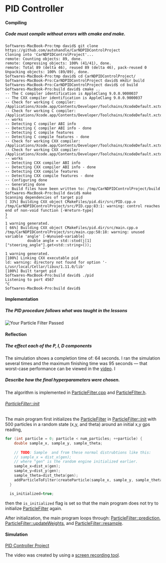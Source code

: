# PID Controller

#### Compiling
##### Code must compile without errors with cmake and make.

``` shell
Softwares-MacBook-Pro:tmp david$ git clone https://github.com/autohandle/CarNDPIDControlProject
Cloning into 'CarNDPIDControlProject'...
remote: Counting objects: 89, done.
remote: Compressing objects: 100% (41/41), done.
remote: Total 89 (delta 46), reused 89 (delta 46), pack-reused 0
Unpacking objects: 100% (89/89), done.
Softwares-MacBook-Pro:tmp david$ cd CarNDPIDControlProject/
Softwares-MacBook-Pro:CarNDPIDControlProject david$ mkdir build
Softwares-MacBook-Pro:CarNDPIDControlProject david$ cd build
Softwares-MacBook-Pro:build david$ cmake ..
-- The C compiler identification is AppleClang 9.0.0.9000037
-- The CXX compiler identification is AppleClang 9.0.0.9000037
-- Check for working C compiler: /Applications/Xcode.app/Contents/Developer/Toolchains/XcodeDefault.xctoolchain/usr/bin/cc
-- Check for working C compiler: /Applications/Xcode.app/Contents/Developer/Toolchains/XcodeDefault.xctoolchain/usr/bin/cc -- works
-- Detecting C compiler ABI info
-- Detecting C compiler ABI info - done
-- Detecting C compile features
-- Detecting C compile features - done
-- Check for working CXX compiler: /Applications/Xcode.app/Contents/Developer/Toolchains/XcodeDefault.xctoolchain/usr/bin/c++
-- Check for working CXX compiler: /Applications/Xcode.app/Contents/Developer/Toolchains/XcodeDefault.xctoolchain/usr/bin/c++ -- works
-- Detecting CXX compiler ABI info
-- Detecting CXX compiler ABI info - done
-- Detecting CXX compile features
-- Detecting CXX compile features - done
-- Configuring done
-- Generating done
-- Build files have been written to: /tmp/CarNDPIDControlProject/build
Softwares-MacBook-Pro:build david$ make
Scanning dependencies of target pid
[ 33%] Building CXX object CMakeFiles/pid.dir/src/PID.cpp.o
/tmp/CarNDPIDControlProject/src/PID.cpp:83:1: warning: control reaches end of non-void function [-Wreturn-type]
}
^
1 warning generated.
[ 66%] Building CXX object CMakeFiles/pid.dir/src/main.cpp.o
/tmp/CarNDPIDControlProject/src/main.cpp:58:18: warning: unused variable 'angle' [-Wunused-variable]
          double angle = std::stod(j[1]["steering_angle"].get<std::string>());
                 ^
1 warning generated.
[100%] Linking CXX executable pid
ld: warning: directory not found for option '-L/usr/local/Cellar/libuv/1.11.0/lib'
[100%] Built target pid
Softwares-MacBook-Pro:build david$ ./pid
Listening to port 4567
^C
Softwares-MacBook-Pro:build david$
```

#### Implementation
##### The PID procedure follows what was taught in the lessons

![Your Particle Filter Passed](./images/YourParticleFilterPassed.png)

#### Reflection
##### The effect each of the P, I, D components

The simulation shows a completion time of: 64 seconds. I ran the simulation several times and the maximum finishing time was 95 seconds — that worst-case performance can be viewed in the [video](https://s3.amazonaws.com/autohandle.com/video/CarNDKidnappedVehicleProject.mp4).
l
##### Describe how the final hyperparameters were chosen.


The algorithm is implemented in
[ParticleFilter.cpp](https://github.com/autohandle/CarNDKidnappedVehicleProject/blob/master/src/particle_filter.cpp) and [ParticleFIlter.h](https://github.com/autohandle/CarNDKidnappedVehicleProject/blob/master/src/particle_filter.h).

###### [ParticleFilter::init](https://github.com/autohandle/CarNDKidnappedVehicleProject/blob/24502292382ccf2178b8a5f79b45967ffa671ea8/src/particle_filter.cpp#L23-L49)

The main program first initializes the [ParticleFilter](https://github.com/autohandle/CarNDKidnappedVehicleProject/blob/master/src/particle_filter.cpp) in [ParticleFilter::init](https://github.com/autohandle/CarNDKidnappedVehicleProject/blob/24502292382ccf2178b8a5f79b45967ffa671ea8/src/particle_filter.cpp#L23-L49) with 500 particles in a random state (x,y, and theta) around an initial x,y gps reading,

``` C++
for (int particle = 0; particle < num_particles; ++particle) {
    double sample_x, sample_y, sample_theta;
    
    // TODO: Sample  and from these normal distrubtions like this:
    // sample_x = dist_x(gen);
    // where "gen" is the random engine initialized earlier.
    sample_x=dist_x(gen);
    sample_y=dist_y(gen);
    sample_theta=dist_theta(gen);
    addParticleToFilter(createParticle(sample_x, sample_y, sample_theta));
  }

  is_initialized=true;
```
then the `is_initialized` flag is set so that the main program does not try to initialize [ParticleFilter](https://github.com/autohandle/CarNDKidnappedVehicleProject/blob/master/src/particle_filter.cpp) again.

After initialization, the main program loops through: [ParticleFilter::prediction](https://github.com/autohandle/CarNDKidnappedVehicleProject/blob/24502292382ccf2178b8a5f79b45967ffa671ea8/src/particle_filter.cpp#L58-L98), [ParticleFilter::updateWeights](https://github.com/autohandle/CarNDKidnappedVehicleProject/blob/24502292382ccf2178b8a5f79b45967ffa671ea8/src/particle_filter.cpp#L145-L183), and [ParticleFilter::resample](https://github.com/autohandle/CarNDKidnappedVehicleProject/blob/24502292382ccf2178b8a5f79b45967ffa671ea8/src/particle_filter.cpp#L185-L240).

#### Simulation

[PID Controller Project](https://s3.amazonaws.com/autohandle.com/video/CarNDPIDControlProject70.mp4)

The video was created by using a [screen recording tool](http://www.idownloadblog.com/2016/02/26/how-to-record-part-of-mac-screen-quicktime/).

